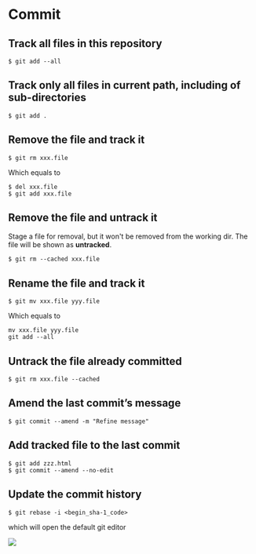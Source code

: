 # Commit

## Track all files in this repository

```
$ git add --all
```

## Track only all files in current path, including of sub-directories

```
$ git add .
```


## Remove the file and track it 

```
$ git rm xxx.file
```
  
Which equals to 

```
$ del xxx.file
$ git add xxx.file
```

## Remove the file and untrack it 


Stage a file for removal, but it won't be removed from the working dir. The file will be shown as **untracked**.

```
$ git rm --cached xxx.file
```
  


## Rename the file and track it

```
$ git mv xxx.file yyy.file
```

  Which equals to 

```
mv xxx.file yyy.file
git add --all
```

## Untrack the file already committed

```
$ git rm xxx.file --cached
```


## Amend the last commit’s message 

```
$ git commit --amend -m "Refine message"
```


## Add tracked file to the last commit

```
$ git add zzz.html
$ git commit --amend --no-edit
```

## Update the commit history
```
$ git rebase -i <begin_sha-1_code>
```

  which will open the default git editor

  ![](../assets/011.png)
